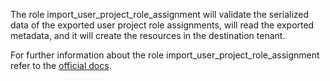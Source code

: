 The role import_user_project_role_assignment
will validate the serialized data of the
exported user project role assignments,
will read the exported metadata, and it
will create the resources in the destination tenant.

For further information about the role 
import_user_project_role_assignment refer to the
[official docs](https://os-migrate.github.io/os-migrate/roles/role-import_user_project_role_assignment.html).
